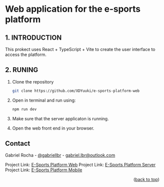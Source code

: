 # Web application for the e-sports platform

## 1. INTRODUCTION
This prokect uses React + TypeScript + Vite to create the user interface to access the platform.

## 2. RUNING
1. Clone the repository
   ```sh
   git clone https://github.com/XDYuuki/e-sports-platform-web
   ```
2. Open in terminal and run using:
   ```sh
   npm run dev
   ```
3. Make sure that the server applicaton is running.

4. Open the web front end in your browser.

## Contact

Gabriel Rocha - [@gabriellbr](https://www.linkedin.com/in/gabriellbr/) - gabriel.lbr@outlook.com

Project Link: [E-Sports Platform Web](https://github.com/XDYuuki/e-sports-platform-web)
Project Link: [E-Sports Platform Server](https://github.com/XDYuuki/e-sports-platform-server)
Project Link: [E-Sports Platform Mobile](https://github.com/XDYuuki/e-sports-platform-mobile)

<p align="right">(<a href="# Web application for the e-sports platform">back to top</a>)</p>


[linkedin-gabriel]: https://www.linkedin.com/in/gabriellbr/